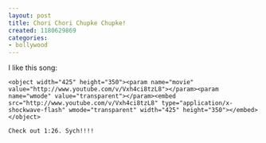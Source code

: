 ```yaml
---
layout: post
title: Chori Chori Chupke Chupke!
created: 1180629869
categories:
- bollywood
---
```

I like this song:

	<object width="425" height="350"><param name="movie" value="http://www.youtube.com/v/Vxh4ci8tzL8"></param><param name="wmode" value="transparent"></param><embed src="http://www.youtube.com/v/Vxh4ci8tzL8" type="application/x-shockwave-flash" wmode="transparent" width="425" height="350"></embed></object>

	Check out 1:26. Sych!!!!


